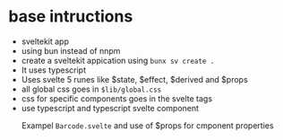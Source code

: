 # base intructions

- sveltekit app
- using bun instead of nnpm
- create a sveltekit appication using `bunx sv create .`
- It uses typescript
- Uses svelte 5 runes like $state, $effect, $derived and $props
- all global css goes in `$lib/global.css`
- css for specific components goes in the svelte <style></style> tags
- use typescript and typescript svelte component <script lang="ts">


search for: 
use the 
https://svelte.dev/docs/svelte/what-are-runes
https://svelte.dev/docs/svelte/$state
https://svelte.dev/docs/svelte/$derived
https://svelte.dev/docs/svelte/$effect
https://svelte.dev/docs/svelte/snippet

use snippets if it keeps the code cleaner


# features

This is an app to generate barcodes to be printed on A4 sheets of paper.
It has a title "Print Barcode Generator"
Below the title it has an input element with a place holder with 'barcodes'
To the right of the input is a button to trigger the generation
WHen clicked the button triggers a function which generates 'CODE128' barocdes
The rendering of each barcode is delegated to a Barcode.svelte component in a $lib/components folder
Once the the barcodes have been generated an "Print" button appears at the top.
When clicked all the other elements on the page are hidden except for the barcodes which are centered vertically
and horizontally in up to 2 columns.
The print dialog is triggered programmatially
The user is expeced to select an A4 size when the dialog appears.
After printing the view can go back to normal mode where titles an input buxes appear


- Do not create the following files as they are already include in after running `bunx sv create`
- The `bunx sv create .` will add all the infrastructure files, you just add the functionality.
- All packages are added as dev dependencies



# packages

- Use [`jsbarcode`](https://github.com/lindell/JsBarcode) for generating CODE128 barcodes as SVG.
- Install `jsbarcode` with `bun add jsbarcode`.
- Use SvelteKit's built-in routing and file structure.
- No additional UI libraries are required; use Svelte's built-in features for styling and layout.
- For printing, use the browser's native `window.print()` function.


# examples for using $state, $derviced

<script lang=ts>

 let input= $state<HtmlnputElemnt>()
 Let count = $state<number>(1)
 let double = $derived(count * 2)


</script>

Exampel `Barcode.svelte` and use of $props for cmponent properties

<script lang="ts">
   interface Props {
     barcodeValue: string
   }
   let {barcodeValue}: Props = $props()


</script>
